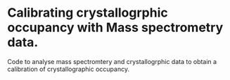 # Calibrating crystallogrphic occupancy with Mass spectrometry data.

Code to analyse mass spectromtery and crystallogrphic data to obtain a calibration of crystallographic occupancy.
